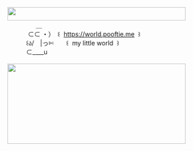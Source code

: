 <img width="400" height="30" src="https://middlepot.com/img/lacey.png">\
　　　　‌ ‌ ＿\
　　　‌ ⊂⊂ ・）　꒰ ‌ https://world.pooftie.me ‌ ꒱\
　　　꒰ა/　|っ✄　　꒰ ‌ my little world ‌ ꒱\
　　　⊂____u\
  \
<img width="400" height="180" src="https://middlepot.com/img/dream.jpg">
